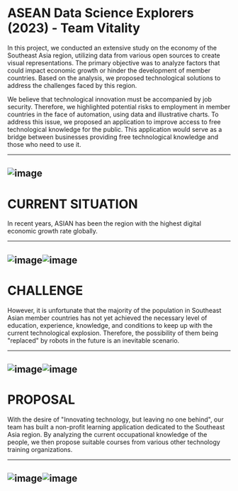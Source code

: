 # ASEAN Data Science Explorers (2023) - Team Vitality
In this project, we conducted an extensive study on the economy of the Southeast Asia region, utilizing data from various open sources to create visual representations. The primary objective was to analyze factors that could impact economic growth or hinder the development of member countries. Based on the analysis, we proposed technological solutions to address the challenges faced by this region.

We believe that technological innovation must be accompanied by job security. Therefore, we highlighted potential risks to employment in member countries in the face of automation, using data and illustrative charts. To address this issue, we proposed an application to improve access to free technological knowledge for the public. This application would serve as a bridge between businesses providing free technological knowledge and those who need to use it.

---
![image](https://github.com/Neyung/ADSE/assets/120383829/f852b47b-875c-47f1-8373-c36de972c0e3)
---

# CURRENT SITUATION
In recent years, ASIAN has been the region with the highest digital economic growth rate globally.

---
![image](https://github.com/Neyung/ADSE/assets/120383829/52d69454-9a5c-4df2-ba9b-8b93250232f2)![image](https://github.com/Neyung/ADSE/assets/120383829/737ddb02-42c4-4b30-9361-27a03f129f1e)
---

# CHALLENGE
However, it is unfortunate that the majority of the population in Southeast Asian member countries has not yet achieved the necessary level of education, experience, knowledge, and conditions to keep up with the current technological explosion. Therefore, the possibility of them being "replaced" by robots in the future is an inevitable scenario.

---
![image](https://github.com/Neyung/ADSE/assets/120383829/2b5cd6b1-ee1c-4107-959e-ff7507fbbff1)![image](https://github.com/Neyung/ADSE/assets/120383829/a9f41390-43fa-4f96-89be-202a5da32b0b)
---

# PROPOSAL
With the desire of "Innovating technology, but leaving no one behind", our team has built a non-profit learning application dedicated to the Southeast Asia region. By analyzing the current occupational knowledge of the people, we then propose suitable courses from various other technology training organizations.

---
![image](https://github.com/Neyung/ADSE/assets/120383829/c2c69a23-7c82-48cb-976b-c93236fc9fbc)![image](https://github.com/Neyung/ADSE/assets/120383829/e0df413b-d8a1-48a8-bcae-5e969076a031)
---
